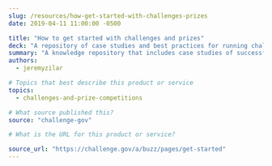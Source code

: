 ```yaml
---
slug: /resources/how-get-started-with-challenges-prizes
date: 2019-04-11 11:00:00 -0500

title: "How to get started with challenges and prizes"
deck: "A repository of case studies and best practices for running challenges of all kinds."
summary: "A knowledge repository that includes case studies of successful challenges and best practices for running challenges of all kinds and even ways to contact experts in different phases of the process."
authors:
  - jeremyzilar

# Topics that best describe this product or service
topics:
  - challenges-and-prize-competitions

# What source published this?
source: "challenge-gov"

# What is the URL for this product or service?

source_url: "https://challenge.gov/a/buzz/pages/get-started"
---
```

